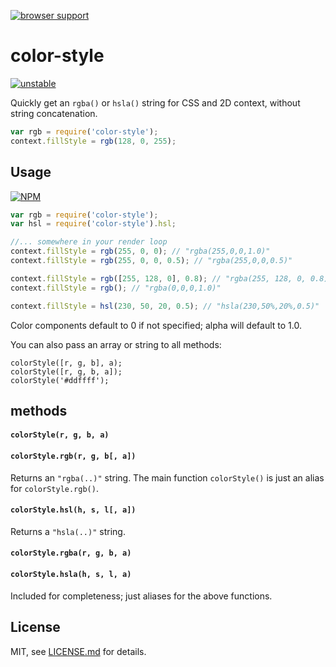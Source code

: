 [![browser support](https://ci.testling.com/mattdesl/color-style.png)](https://ci.testling.com/mattdesl/color-style)

# color-style

[![unstable](http://badges.github.io/stability-badges/dist/unstable.svg)](http://github.com/badges/stability-badges)

Quickly get an `rgba()` or `hsla()` string for CSS and 2D context, without string concatenation.

```js
var rgb = require('color-style');
context.fillStyle = rgb(128, 0, 255);
```

## Usage

[![NPM](https://nodei.co/npm/color-style.png)](https://nodei.co/npm/color-style/)


```js
var rgb = require('color-style');
var hsl = require('color-style').hsl;

//... somewhere in your render loop
context.fillStyle = rgb(255, 0, 0); // "rgba(255,0,0,1.0)"
context.fillStyle = rgb(255, 0, 0, 0.5); // "rgba(255,0,0,0.5)"

context.fillStyle = rgb([255, 128, 0], 0.8); // "rgba(255, 128, 0, 0.8)"
context.fillStyle = rgb(); // "rgba(0,0,0,1.0)"

context.fillStyle = hsl(230, 50, 20, 0.5); // "hsla(230,50%,20%,0.5)"
```

Color components default to 0 if not specified; alpha will default to 1.0.

You can also pass an array or string to all methods:

```
colorStyle([r, g, b], a);
colorStyle([r, g, b, a]);
colorStyle('#ddffff');
```

## methods

#### `colorStyle(r, g, b, a)`
#### `colorStyle.rgb(r, g, b[, a])`

Returns an `"rgba(..)"` string. The main function `colorStyle()` is just an alias for `colorStyle.rgb()`.


#### `colorStyle.hsl(h, s, l[, a])`

Returns a `"hsla(..)"` string.

#### `colorStyle.rgba(r, g, b, a)`
#### `colorStyle.hsla(h, s, l, a)`

Included for completeness; just aliases for the above functions.

## License

MIT, see [LICENSE.md](http://github.com/mattdesl/color-style/blob/master/LICENSE.md) for details.
